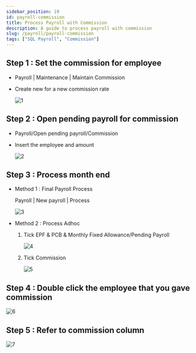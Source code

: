 ```yaml
---
sidebar_position: 19
id: payroll-commission
title: Process Payroll with Commission
description: A guide to process payroll with commission
slug: /payroll/payroll-commission
tags: ["SQL Payroll", "Commission"]
---
```


## Step 1 : Set the commission for employee

- Payroll | Maintenance | Maintain Commission
- Create new for a new commission rate

    ![1](/img/payroll/payroll-commission/1.png)

## Step 2 : Open pending payroll for commission

- Payroll/Open pending payroll/Commission
- Insert the employee and amount

    ![2](/img/payroll/payroll-commission/2.png)

## Step 3 : Process month end

- Method 1 : Final Payroll Process

    Payroll | New payroll | Process

    ![3](/img/payroll/payroll-commission/3.png)

- Method 2 : Process Adhoc

  1. Tick EPF & PCB & Monthly Fixed Allowance/Pending Payroll

        ![4](/img/payroll/payroll-commission/4.png)

  2. Tick Commission

        ![5](/img/payroll/payroll-commission/5.png)

## Step 4 : Double click the employee that you gave commission

![6](/img/payroll/payroll-commission/6.png)

## Step 5 : Refer to commission column

![7](/img/payroll/payroll-commission/7.png)

